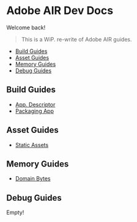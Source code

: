 # Adobe AIR Dev Docs

Welcome back!

> This is a WiP. re-write of Adobe AIR guides.

* [Build Guides](#build-guides)
* [Asset Guides](#asset-guides)
* [Memory Guides](#memory-guides)
* [Debug Guides](#debug-guides)

## Build Guides

* [App. Descriptor](docs/app-descriptor.md)
* [Packaging App](docs/packaging-app.md)

## Asset Guides

* [Static Assets](#static-assets)

## Memory Guides

* [Domain Bytes](docs/domain-bytes.md)

## Debug Guides

Empty!